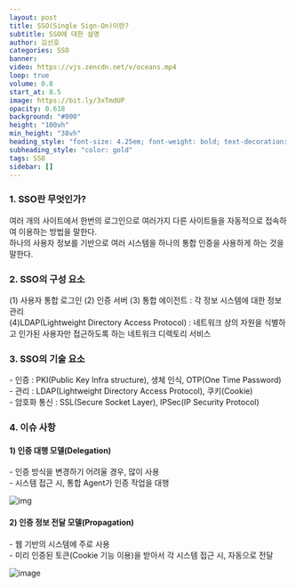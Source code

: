 ```yaml
---
layout: post
title: SSO(Single Sign-On)이란?
subtitle: SSO에 대한 설명
author: 김선호
categories: SSO
banner:
video: https://vjs.zencdn.net/v/oceans.mp4
loop: true
volume: 0.8
start_at: 8.5
image: https://bit.ly/3xTmdUP
opacity: 0.618
background: "#000"
height: "100vh"
min_height: "38vh"
heading_style: "font-size: 4.25em; font-weight: bold; text-decoration: underline"
subheading_style: "color: gold"
tags: SSO
sidebar: []
---
```


<h3>
1. SSO란 무엇인가?
</h3>
여러 개의 사이트에서 한번의 로그인으로 여러가지 다른 사이트들을 자동적으로 접속하여 이용하는 방법을 말한다.
<br>
하나의 사용자 정보를 기반으로 여러 시스템을 하나의 통합 인증을 사용하게 하는 것을 말한다.
<h3>
2. SSO의 구성 요소
</h3>
(1) 사용자 통합 로그인 (2) 인증 서버 (3) 통합 에이전트 : 각 정보 시스템에 대한 정보 관리<br>
(4)LDAP(Lightweight Directory Access Protocol) : 네트워크 상의 자원을 식별하고 인가된 사용자만 접근하도록 하는 네트워크 디렉토리 서비스
<h3>
3. SSO의 기술 요소
</h3>
- 인증 : PKI(Public Key Infra structure), 생체 인식, OTP(One Time Password)<br>
- 관리 : LDAP(Lightweight Directory Access Protocol), 쿠키(Cookie)<br>
- 암호화 통신 : SSL(Secure Socket Layer), IPSec(IP Security Protocol) <br>

<h3>
4. 이슈 사항
</h3>

<h4>
1) 인증 대행 모델(Delegation)
</h4>
<p>
 - 인증 방식을 변경하기 어려울 경우, 많이 사용<br>
 - 시스템 접근 시, 통합 Agent가 인증 작업을 대행<br>
</p>

![img](https://user-images.githubusercontent.com/63573287/160028438-6952b8a2-800d-4526-bf6b-1ba07d984493.png)


<h4>
2) 인증 정보 전달 모델(Propagation)
</h4>
<p>
 - 웹 기반의 시스템에 주로 사용 <br>
 - 미리 인증된 토큰(Cookie 기능 이용)을 받아서 각 시스템 접근 시, 자동으로 전달
</p>

![image](https://user-images.githubusercontent.com/63573287/160028633-8d9c5b71-9293-4c53-bb9a-9fda9ab1fcd5.png)
